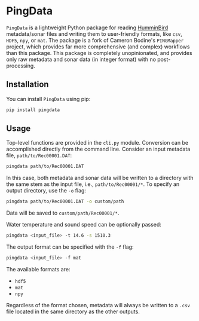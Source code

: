 # PingData

`PingData` is a lightweight Python package for reading [HumminBird](https://humminbird.johnsonoutdoors.com) metadata/sonar files and writing them to user-friendly formats, like `csv`, `HDF5`, `npy`, or `mat`.
The package is a fork of Cameron Bodine's `PINGMapper` project, which provides far more comprehensive (and complex) workflows than this package.
This package is completely unopinionated, and provides only raw metadata and sonar data (in integer format) with no post-processing.

## Installation

You can install `PingData` using pip:

```bash
pip install pingdata
```

## Usage

Top-level functions are provided in the `cli.py` module.
Conversion can be accomplished directly from the command line.
Consider an input metadata file, `path/to/Rec00001.DAT`:
```bash
pingdata path/to/Rec00001.DAT
```
In this case, both metadata and sonar data will be written to a directory with the same stem as the input file, i.e., `path/to/Rec00001/*`.
To specify an output directory, use the `-o` flag:
```bash
pingdata path/to/Rec00001.DAT -o custom/path
```
Data will be saved to `custom/path/Rec00001/*`.

Water temperature and sound speed can be optionally passed:
```bash
pingdata <input_file> -t 14.6 -s 1510.3
```

The output format can be specified with the `-f` flag:
```bash
pingdata <input_file> -f mat
```
The available formats are:
- `hdf5`
- `mat`
- `npy`

Regardless of the format chosen, metadata will always be written to a `.csv` file located in the same directory as the other outputs.